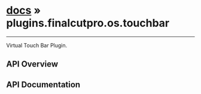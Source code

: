 # [docs](index.md) » plugins.finalcutpro.os.touchbar
---

Virtual Touch Bar Plugin.

## API Overview

## API Documentation

